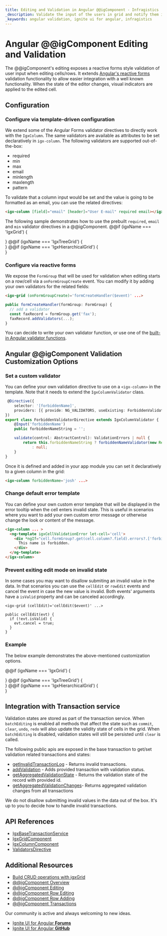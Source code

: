 ```yaml
---
title: Editing and Validation in Angular @@igComponent - Infragistics
_description: Validate the input of the users in grid and notify them if it's valid or not while using Angular @@igComponent. See demos & examples!
_keywords: angular validation, ignite ui for angular, infragistics
---
```


# Angular @@igComponent Editing and Validation
The @@igComponent's editing exposes a reactive forms style validation of user input when editing cells/rows. It extends [Angular's reactive forms](https://angular.io/guide/reactive-forms) validation functionality to allow easier integration with a well known functionality. When the state of the editor changes, visual indicators are applied to the edited cell.

## Configuration

### Configure via template-driven configuration

We extend some of the Angular Forms validator directives to directly work with the `IgxColumn`. The same validators are available as attributes to be set declaratively in `igx-column`. The following validators are supported out-of-the-box:
- required
- min
- max
- email
- minlength
- maxlength
- pattern

To validate that a column input would be set and the value is going to be formatted as an email, you can use the related directives:
```html
<igx-column [field]="email" [header]="User E-mail" required email></igx-column>
```

The following sample demonstrates how to use the prebuilt `required`, `email` and `min` validator directives in a @@igComponent.
@@if (igxName === 'IgxGrid') {
<code-view style="height:530px" 
           data-demos-base-url="{environment:demosBaseUrl}" 
           iframe-src="{environment:demosBaseUrl}/grid/grid-validator-service" alt="Angular @@igComponent Validation Basic Example">
</code-view>

<div class="divider--half"></div>
}
@@if (igxName === 'IgxTreeGrid') {
<code-view style="height:600px" 
           data-demos-base-url="{environment:demosBaseUrl}" 
           iframe-src="{environment:demosBaseUrl}/tree-grid/tree-grid-validator-service" alt="Angular @@igComponent Validation Basic Example">
</code-view>

<div class="divider--half"></div>
}
@@if (igxName === 'IgxHierarchicalGrid') {
<code-view style="height:680px" 
           data-demos-base-url="{environment:demosBaseUrl}" 
           iframe-src="{environment:demosBaseUrl}/hierarchical-grid/hierarchical-grid-validator-service" alt="Angular @@igComponent Validation Basic Example">
</code-view>

<div class="divider--half"></div>
}

### Configure via reactive forms

We expose the `FormGroup` that will be used for validation when editing starts on a row/cell via a `onFormGroupCreate` event. You can modify it by adding your own validators for the related fields:

```html
<igx-grid (onFormGroupCreate)='formCreateHandler($event)' ...>
```

```ts
public formCreateHandler(formGroup: FormGroup) {
  // add a validator
  const faxRecord = formGroup.get('fax');
  faxRecord.addValidators(...);
}
```
You can decide to write your own validator function, or use one of the [built-in Angular validator functions](https://angular.io/guide/form-validation#built-in-validator-functions).


## Angular @@igComponent Validation Customization Options

### Set a custom validator

You can define your own validation directive to use on a `<igx-column>` in the template.
Note that it needs to extend the `IgxColumnValidator` class.

```ts
 @Directive({
    selector: '[forbiddenName]',
    providers: [{ provide: NG_VALIDATORS, useExisting: ForbiddenValidatorDirective, multi: true }]
})
export class ForbiddenValidatorDirective extends IgxColumnValidator {
    @Input('forbiddenName')
    public forbiddenNameString = '';

    validate(control: AbstractControl): ValidationErrors | null {
        return this.forbiddenNameString ? forbiddenNameValidator(new RegExp(this.forbiddenNameString, 'i'))(control)
            : null;
    }
}
```

Once it is defined and added in your app module you can set it declaratively to a given column in the grid:

```html
<igx-column forbiddenName='josh' ...>
```

### Change default error template

You can define your own custom error template that will be displayed in the error tooltip when the cell enters invalid state.
This is useful in scenarios where you want to add your own custom error message or otherwise change the look or content of the message.

```html
<igx-column ... >
  <ng-template igxCellValidationError let-cell='cell'>
    <div *ngIf="cell.formGroup?.get(cell.column?.field).errors?.['forbiddenName']">
      This name is forbidden.
    </div>
  </ng-template>
</igx-column>
```

### Prevent exiting edit mode on invalid state

In some cases you may want to disallow submiting an invalid value in the data.
In that scenarios you can use the `cellEdit` or `rowEdit` events and cancel the event in case the new value is invalid.
Both events' arguments have a `isValid` property and can be canceled accordingly.

```
<igx-grid (cellEdit)='cellEdit($event)' ...>
```

```
public cellEdit(evt) {
  if (!evt.isValid) {
    evt.cancel = true;
  }
}
```

### Example

The below example demonstrates the above-mentioned customization options.

@@if (igxName === 'IgxGrid') {
<code-view style="height:530px" 
           data-demos-base-url="{environment:demosBaseUrl}" 
           iframe-src="{environment:demosBaseUrl}/grid/grid-validator-service-extended" alt="Angular @@igComponent Custom Validation Example">
</code-view>

<div class="divider--half"></div>
}
@@if (igxName === 'IgxTreeGrid') {
<code-view style="height:530px" 
           data-demos-base-url="{environment:demosBaseUrl}" 
           iframe-src="{environment:demosBaseUrl}/tree-grid/tree-grid-validator-service-extended" alt="Angular @@igComponent Custom Validation Example">
</code-view>

<div class="divider--half"></div>
}
@@if (igxName === 'IgxHierarchicalGrid') {
<code-view style="height:610px" 
           data-demos-base-url="{environment:demosBaseUrl}" 
           iframe-src="{environment:demosBaseUrl}/hierarchical-grid/hierarchical-grid-validator-service-extended" alt="Angular @@igComponent Custom Validation Example">
</code-view>

<div class="divider--half"></div>
}

## Integration with Transaction service

Validation states are stored as part of the transaction service.
When `batchEditing` is enabled all methods that affect the state such as `commit`, `clear`, `undo`, `redo` will also update the validity state of cells in the grid.
When `batchEditing` is disabled, validation states will still be persisted until `clear` is called.

The following public apis are exposed in the base transaction to get/set validation related transactions and states:

- [getInvalidTransactionLog]({environment:angularApiUrl}/interfaces/igxbasetransactionservice.html#getInvalidTransactionLog) - Returns invalid transactions.
- [addValidation]({environment:angularApiUrl}/interfaces/igxbasetransactionservice.html#addValidation) - Adds provided transaction with validation status.
- [getAggregatedValidationState]({environment:angularApiUrl}/interfaces/igxbasetransactionservice.html#getAggregatedValidationState) - Returns the validation state of the record with provided id.
- [getAggregatedValidationChanges]({environment:angularApiUrl}/interfaces/igxbasetransactionservice.html#getAggregatedValidationChanges)- Returns aggregated validation changes from all transactions

We do not disallow submitting invalid values in the data out of the box. It's up to you to decide how to handle invalid transactions.

## API References

* [IgxBaseTransactionService]({environment:angularApiUrl}/classes/igxbasetransactionservice.html)
* [IgxGridComponent]({environment:angularApiUrl}/classes/igxgridcomponent.html)
* [IgxColumnComponent](({environment:angularApiUrl}/classes/igxcolumncomponent.html))
* [ValidatorsDirective](({environment:angularApiUrl}/classes/validatorsdirective.html))


## Additional Resources

* [Build CRUD operations with igxGrid](../general/how-to/how-to-perform-crud.md)
* [@@igComponent Overview](@@igMainTopic.md)
* [@@igComponent Editing](editing.md)
* [@@igComponent Row Editing](row-editing.md)
* [@@igComponent Row Adding](row-adding.md)
* [@@igComponent Transactions](batch-editing.md)

<div class="divider--half"></div>
Our community is active and always welcoming to new ideas.

* [Ignite UI for Angular **Forums**](https://www.infragistics.com/community/forums/f/ignite-ui-for-angular)
* [Ignite UI for Angular **GitHub**](https://github.com/IgniteUI/igniteui-angular)